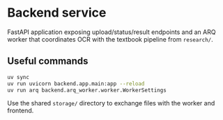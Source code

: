 # Backend service

FastAPI application exposing upload/status/result endpoints and an ARQ worker that coordinates OCR with the textbook pipeline from `research/`.

## Useful commands

```bash
uv sync
uv run uvicorn backend.app.main:app --reload
uv run arq backend.arq_worker.worker.WorkerSettings
```

Use the shared `storage/` directory to exchange files with the worker and frontend.
